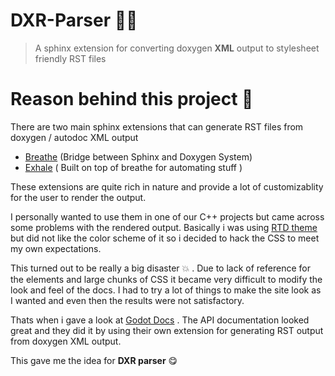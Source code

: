 # DXR-Parser 🐱‍🏍

> A sphinx extension for converting doxygen **XML** output to stylesheet friendly RST files

# Reason behind this project 🤔

There are two main sphinx extensions that can generate RST files from doxygen / autodoc XML output

* [Breathe](1) (Bridge between Sphinx and Doxygen System)
* [Exhale](2) ( Built on top of breathe for automating stuff )

These extensions are quite rich in nature and provide a lot of customizablity for the user to render the output.

I personally wanted to use them in one of our C++ projects but came across some problems with the rendered output. Basically i was using [RTD theme](3) but did not like the color scheme of it so i decided to hack the CSS to meet my own expectations. 

This turned out to be really a big disaster 💥 . Due to lack of reference for the elements and large chunks of CSS it became very difficult to modify the look and feel of the docs. I had to try a lot of things to make the site look as I wanted and even then the results were not satisfactory. 

Thats when i gave a look at [Godot Docs](4) . The API documentation looked great and they did it by using their own extension for generating RST output from doxygen XML output. 

This gave me the idea for **DXR parser** 😋

[1]: https://github.com/michaeljones/breathe
[2]: https://github.com/svenevs/exhale
[3]: https://github.com/readthedocs/sphinx_rtd_theme
[4]: https://docs.godotengine.org/en/stable/index.html
